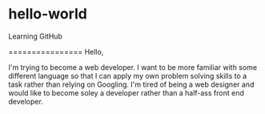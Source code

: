 hello-world
===========

Learning GitHub

================
Hello,

I'm trying to become a web developer. I want to be more familiar with some different language so that I can apply my own problem solving skills to a task rather than relying on Googling. I'm tired of being a web designer and would like to become soley a developer rather than a half-ass front end developer.
